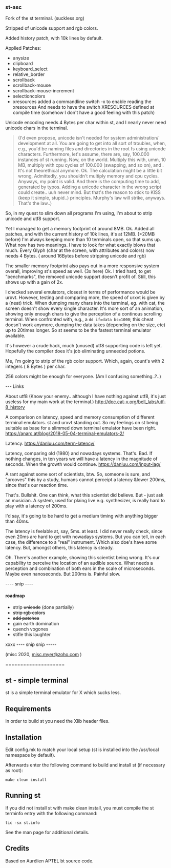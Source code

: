 ### st-asc

Fork of the st terminal. (suckless.org)

Stripped of unicode support and rgb colors.

Added history patch, with 10k lines by default.

Applied Patches:

- anysize
- clipboard
- keyboard_select
- relative_border
- scrollback
- scrollback-mouse
- scrollback-mouse-increment
- selectioncolors
- xresources 
		added a commandline switch -x to enable reading the xresources
		And needs to have the switch XRESOURCES defined at compile time
		(somehow I don't have a good feeling with this patch)


Unicode encoding needs 4 Bytes per char within st,
and I nearly never need unicode chars in the terminal.

>(I'd even propose, unicode isn't needed for system administration/
development at all. You are going to get into all sort of troubles,
when, e.g., you'd be naming files and directories in the root fs
using unicode characters. Furthermore, let's assume, there are, say,
100.000 instances of st running. Now, on the world. Multiply this
with, umm, 10 MB, multiply with cpu cycles of 100.000 (swapping, and so on),
and . It's not theorethical anymore. Ok. The calculation might be a little bit wrong,
Admittedly, you shouldn't multiply memory and cpu cycles.
Anyways, my point is valid. And there is the computing time to add,
generated by typos. Adding a unicode character in the wrong script could create.. uuh
never mind. But that's the reason to stick to KISS (keep it simple, stupid..) principles. 
Murphy's law will strike, anyways. That's the law..)


So, in my quest to slim down all programs I'm using,
I'm about to strip unicode and utf8 support.

Yet I managed to get a memory footprint of around 8MB.
Ok. Added all patches, and with the current history of 10k lines,
it's at 12MB.
(>20MB before)
I'm always keeping more than 10 terminals open,
so that sums up. What now has two meanings. 
I have to look for what exactly blows that much.
Every Glyph (char at the screen, with attributes and colors) now
needs 4 Bytes. ( around 16Bytes before stripping unicode and rgb)


The smaller memory footprint also pays out in a more responsive
system overall, improving st's speed as well. (3x here) Ok.
I tried hard, to get "benchmarks", the removed unicode support
doesn't profit of. Still, this shows up with a gain of 2x.

I checked several emulators, closest in terms of performance would be 
urxvt. However, testing and comparing more, the speed of urxvt is given
by a (neat) trick. When dumping many chars into the terminal, eg. with cat,
the screen doesn't show every single character. It's more sort of an animation,
showing only enough chars to give the perception of a continous scrolling
terminal. When confronted with, e.g., a `dd if=data bs=1000`;
this cheat doesn't work anymore, dumping the data takes (depending on the size, etc)
up to 20times longer. 
So st seems to be the fastest terminal emulator available. 




It's however a crude hack, much (unused) utf8 supporting code is left yet.
Hopefully the compiler does it's job eliminating unneeded potions.

Me, I'm going to strip of the rgb color support. 
Which, again, count's with 2 integers ( 8 Bytes ) per char.

256 colors might be enough for everyone.
(Am I confusing something..?..)


--- Links

About utf8 (Know your enemy.. although I have nothing against utf8,
it's just useless for my main work at the terminal.)
http://doc.cat-v.org/bell_labs/utf-8_history

A comparison on latency, speed and memory consumption of
different terminal emulators. st and urxvt standing out.
So my feelings on st being suitable as base for a slimmed down terminal emulator
have been right.
https://anarc.at/blog/2018-05-04-terminal-emulators-2/

Latency. https://danluu.com/term-latency/

Latency, comparing old (1980) and nowadays systems.
That's. Bad. If nothing changes, in ten years we will have a latency
in the magnitude of seconds. When the growth would continue.
https://danluu.com/input-lag/


A rant against some sort of scientists, btw.
So, someone is sure, and "prooves" this 
by a study, humans cannot perceipt a latency &lower 200ms,
since that's our reaction time. 

That's. Bullshit. 
One can think, what this scientist did believe.
But - just ask an musician. A system, used for plaing live e.g. synthesizer,
is really hard to play with a latency of 200ms. 

I'd say, it's going to be hard to get a medium timing with anything bigger than 40ms.

The latency is feelable at, say, 5ms. at least. I did never really check,
since even 20ms are hard to get with nowadays systems.
But you can tell, in each case, the difference to a "real" instrument. 
Which also doe's have some latency. But, amongst others, this latency is steady.

Oh. There's another example, showing this scientist being wrong. 
It's our capability to perceive the location of an audible source.
What needs a perception and combination of both ears in the scale of microseconds.
Maybe even nanoseconds. But 200ms is. Painful slow.



---- snip ----

#### roadmap

- strip ~~unicode~~ (done partially)
- ~~strip rgb colors~~
- ~~add patches~~
- gain earth domination
- quench vogones
- stifle this laughter

xxxx
---- snip snip -----

(misc 2020, misc.myer@zoho.com )


====================



st - simple terminal
--------------------
st is a simple terminal emulator for X which sucks less.


Requirements
------------
In order to build st you need the Xlib header files.


Installation
------------
Edit config.mk to match your local setup (st is installed into
the /usr/local namespace by default).

Afterwards enter the following command to build and install st (if
necessary as root):

    make clean install


Running st
----------
If you did not install st with make clean install, you must compile
the st terminfo entry with the following command:

    tic -sx st.info

See the man page for additional details.

Credits
-------
Based on Aurélien APTEL <aurelien dot aptel at gmail dot com> bt source code.

